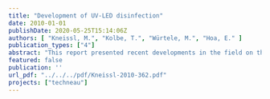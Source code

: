 ```yaml
---
title: "Development of UV-LED disinfection"
date: 2010-01-01
publishDate: 2020-05-25T15:14:06Z
authors: [ "Kneissl, M.", "Kolbe, T.", "Würtele, M.", "Hoa, E." ]
publication_types: ["4"]
abstract: "This report presented recent developments in the field on the UV-LED disinfection. This technological field is very recent and further interests - along with rapid and continuing improvements in performance (especially in terms of emission power) - are expected within the next years. After the physical characterisation of the few UV-LEDs - at 269 and 282 nm - that are currently available on the market, their disinfecting action was to be measured via biodosimetric tests. They show an increase of the inactivationwith an increasing fluence using different types of raw water, although some early static tests tend to highlight potential recontamination and inhomogeneous distribution of UV-light - which may be explained by the module configuration. Main other results indicate that UV-absorbing compounds in the various waters reduce the disinfection capacity. Morevoer, a more effective disinfection is observed at 269 nm than at 282 nm for a similar fluence. However, the emission output is better with 282 nm - UV-LEDs. Therefore, an interesting aspect, worth being investigated in the future is to ensure an optimized configuration, which balances the input power, which is necessay to run the UV-LED module, and its disinfecting action. With potential enhanced emission powers, new developments for UV-LED water purification applications would enable to perform larger-scale tests and shorten UV exposure times."
featured: false
publication: ''
url_pdf: "../../../pdf/Kneissl-2010-362.pdf"
projects: ["techneau"]
---
```


